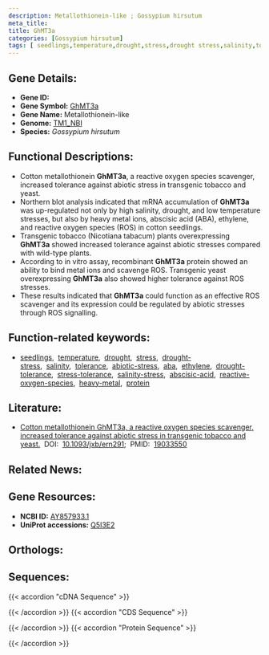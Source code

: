 ```yaml
---
description: Metallothionein-like ; Gossypium hirsutum
meta_title:
title: GhMT3a
categories: [Gossypium hirsutum]
tags: [ seedlings,temperature,drought,stress,drought stress,salinity,tolerance,abiotic stress,aba,ethylene,drought tolerance,stress tolerance,salinity stress,abscisic acid,reactive oxygen species,heavy metal,protein ]
---
```


## Gene Details:
- **Gene ID:** []()
- **Gene Symbol:** <u>GhMT3a</u>
- **Gene Name:** Metallothionein-like
- **Genome:** [TM1_NBI](https://yanglab.hzau.edu.cn/CottonMD/download.1)
- **Species:** *Gossypium hirsutum*

## Functional Descriptions:
   - Cotton metallothionein **GhMT3a**, a reactive oxygen species scavenger, increased tolerance against abiotic stress in transgenic tobacco and yeast.
   - Northern blot analysis indicated that mRNA accumulation of **GhMT3a** was up-regulated not only by high salinity, drought, and low temperature stresses, but also by heavy metal ions, abscisic acid (ABA), ethylene, and reactive oxygen species (ROS) in cotton seedlings.
   - Transgenic tobacco (Nicotiana tabacum) plants overexpressing **GhMT3a** showed increased tolerance against abiotic stresses compared with wild-type plants.
   - According to in vitro assay, recombinant **GhMT3a** protein showed an ability to bind metal ions and scavenge ROS. Transgenic yeast overexpressing **GhMT3a** also showed higher tolerance against ROS stresses.
   - These results indicated that **GhMT3a** could function as an effective ROS scavenger and its expression could be regulated by abiotic stresses through ROS signalling.

## Function-related keywords:
   - [seedlings](/tags/seedlings/),&nbsp;&nbsp;[temperature](/tags/temperature/),&nbsp;&nbsp;[drought](/tags/drought/),&nbsp;&nbsp;[stress](/tags/stress/),&nbsp;&nbsp;[drought-stress](/tags/drought-stress/),&nbsp;&nbsp;[salinity](/tags/salinity/),&nbsp;&nbsp;[tolerance](/tags/tolerance/),&nbsp;&nbsp;[abiotic-stress](/tags/abiotic-stress/),&nbsp;&nbsp;[aba](/tags/aba/),&nbsp;&nbsp;[ethylene](/tags/ethylene/),&nbsp;&nbsp;[drought-tolerance](/tags/drought-tolerance/),&nbsp;&nbsp;[stress-tolerance](/tags/stress-tolerance/),&nbsp;&nbsp;[salinity-stress](/tags/salinity-stress/),&nbsp;&nbsp;[abscisic-acid](/tags/abscisic-acid/),&nbsp;&nbsp;[reactive-oxygen-species](/tags/reactive-oxygen-species/),&nbsp;&nbsp;[heavy-metal](/tags/heavy-metal/),&nbsp;&nbsp;[protein](/tags/protein/)

## Literature:
   - [Cotton metallothionein GhMT3a, a reactive oxygen species scavenger, increased tolerance against abiotic stress in transgenic tobacco and yeast.](https://doi.org/10.1093/jxb/ern291)&nbsp;&nbsp;DOI:&nbsp;&nbsp;[10.1093/jxb/ern291](https://doi.org/10.1093/jxb/ern291);&nbsp;&nbsp;PMID:&nbsp;&nbsp;[19033550](https://pubmed.ncbi.nlm.nih.gov/19033550/)

## Related News:

## Gene Resources:
- **NCBI ID:**  [AY857933.1](https://www.ncbi.nlm.nih.gov/gene/?term=AY857933.1)
- **UniProt accessions:**  [Q5I3E2](https://www.uniprot.org/uniprotkb/Q5I3E2/entry)

## Orthologs:

## Sequences:
{{< accordion "cDNA Sequence" >}}

{{< /accordion >}}
{{< accordion "CDS Sequence" >}}

{{< /accordion >}}
{{< accordion "Protein Sequence" >}}

{{< /accordion >}}

